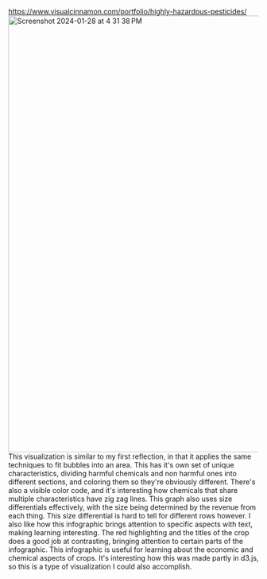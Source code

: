https://www.visualcinnamon.com/portfolio/highly-hazardous-pesticides/
<img width="877" alt="Screenshot 2024-01-28 at 4 31 38 PM" src="https://github.com/JustinWeintraub/reflections/assets/44651405/b3ae17c1-d928-4c51-ba1f-5560df99e42d">
This visualization is similar to my first reflection, in that it applies the same techniques to fit bubbles into an area. 
This has it's own set of unique characteristics, dividing harmful chemicals and non harmful ones into different sections, and coloring them so they're obviously different.
There's also a visible color code, and it's interesting how chemicals that share multiple characteristics have zig zag lines.
This graph also uses size differentials effectively, with the size being determined by the revenue from each thing. This size differential is hard to tell for different rows however.
I also like how this infographic brings attention to specific aspects with text, making learning interesting. 
The red highlighting and the titles of the crop does a good job at contrasting, bringing attention to certain parts of the infographic.
This infographic is useful for learning about the economic and chemical aspects of crops.
It's interesting how this was made partly in d3.js, so this is a type of visualization I could also accomplish.
